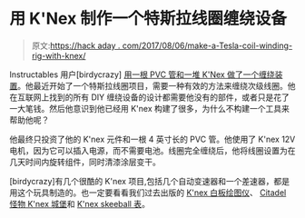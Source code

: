 # 用 K'Nex 制作一个特斯拉线圈缠绕设备

> 原文:[https://hack aday . com/2017/08/06/make-a-Tesla-coil-winding-rig-with-knex/](https://hackaday.com/2017/08/06/make-a-tesla-coil-winding-rig-with-knex/)

Instructables 用户[birdycrazy] [用一根 PVC 管和一堆 K'Nex 做了一个缠绕装置](http://www.instructables.com/id/The-Simplest-Tesla-Coil-Winding-Rig-Built-With-Kne/)。他最近开始了一个特斯拉线圈项目，需要一种有效的方法来缠绕次级线圈。他在互联网上找到的所有 DIY 缠绕设备的设计都需要他没有的部件，或者只是花了一大笔钱。然后他意识到他已经用 K'nex 构建了很多，为什么不构建一个工具来帮助他呢？

他最终只投资了他的 K'nex 元件和一根 4 英寸长的 PVC 管。他使用了 K'nex 12V 电机，因为它可以插入电源，而不需要电池。线圈完全缠绕后，他将线圈设置为在几天时间内旋转组件，同时清漆涂层变干。

[birdycrazy]有几个很酷的 K'nex 项目,包括几个自动变速器和一个差速器，都是用这个玩具制造的。也一定要看看我们过去出版的 [K'nex 白板绘图仪](http://hackaday.com/2011/04/13/knex-whiteboard-plotter/)、 [Citadel 怪物 K'nex 城堡](http://hackaday.com/2016/06/29/the-citadel-is-the-king-of-knex-builds/)和 [K'nex skeeball 表](http://hackaday.com/2012/08/15/mechanical-skeeball-built-from-knex/)。